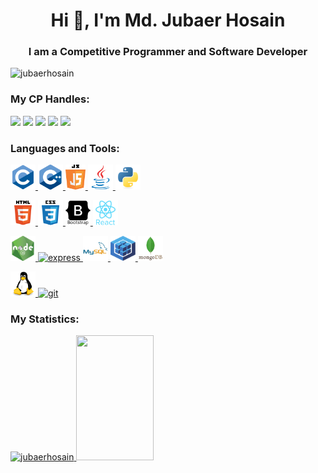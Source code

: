 <h1 align="center">Hi 👋, I'm Md. Jubaer Hosain</h1>
<h3 align="center">I am a Competitive Programmer and Software Developer</h3>

<p align="left"> <img src="https://komarev.com/ghpvc/?username=jubaerhosain&label=Profile%20views&color=0e75b6&style=flat" alt="jubaerhosain" /> </p>

<!-- <img align="right" alt="Coding" width="30%" src="https://thumbs.dreamstime.com/b/cartoon-programmer-working-behind-computer-coder-to-sit-armchair-table-77862319.jpg"> -->

<!-- <h3 align="left">My CP Handles:</h3>
<p align="left">
   <a title="CodeChef" href="https://www.codechef.com/users/igloo11" target="blank"><img align="center" src="https://cdn.jsdelivr.net/npm/simple-icons@3.1.0/icons/codechef.svg" alt="igloo11" height="30" width="40" /></a>
   <a title="LeetCode" href="https://www.leetcode.com/jubaerhosain" target="blank"><img align="center" src="https://raw.githubusercontent.com/rahuldkjain/github-profile-readme-generator/master/src/images/icons/Social/leet-code.svg" alt="jubaerhosain" height="30" width="40" /></a>
   <a title="HackerRank" href="https://www.hackerrank.com/igloo11" target="blank"><img align="center" src="https://raw.githubusercontent.com/rahuldkjain/github-profile-readme-generator/master/src/images/icons/Social/hackerrank.svg" alt="igloo11" height="30" width="40" /></a>
   <a title="HackerEarth" href="https://www.hackerearth.com/@igloo11" target="blank"><img align="center" src="https://raw.githubusercontent.com/rahuldkjain/github-profile-readme-generator/master/src/images/icons/Social/hackerearth.svg" alt="igloo11" height="30" width="40" /></a>
   <a title="Codefroces" href="https://codeforces.com/profile/igloo11" target="blank"><img align="center" src="https://raw.githubusercontent.com/rahuldkjain/github-profile-readme-generator/master/src/images/icons/Social/codeforces.svg" alt="igloo11" height="30" width="40" /></a>
</p> -->

<h3 align="left">My CP Handles:</h3>

 [<img src="https://img.shields.io/badge/LeetCode-151515?style=for-the-badge&logo=leetcode&logoColor=20B2AA">](https://leetcode.com/JubaerHosain/) 
 [<img src="https://img.shields.io/badge/Codechef-151515?style=for-the-badge&logo=codechef&logoColor=20B2AA">](https://www.codechef.com/users/igloo11) 
 [<img src="https://img.shields.io/badge/Hackerearth-151515?style=for-the-badge&logo=hackerearth&logoColor=20B2AA&labelColor=555555">](https://www.hackerearth.com/@Igloo11)
 [<img src="https://img.shields.io/badge/Hackerrank-151515?style=for-the-badge&logo=hackerrank&logoColor=20B2AA&labelColor=555555">](https://www.hackerrank.com/Igloo11)
 [<img src="https://img.shields.io/badge/Codeforces-151515?style=for-the-badge&logo=codeforces&logoColor=20B2AA&labelColor=555555">](https://codeforces.com/profile/igloo11) 


<h3 align="left">Languages and Tools:</h3>
<p align="left">
   <p title="Programming Languages" align="left"> 
      <a title="C" href="https://www.cprogramming.com/" target="_blank" rel="noreferrer"> <img src="https://raw.githubusercontent.com/devicons/devicon/master/icons/c/c-original.svg" alt="c" width="40" height="40"/> </a> 
      <a title="C++" href="https://www.w3schools.com/cpp/" target="_blank" rel="noreferrer"> <img src="https://raw.githubusercontent.com/devicons/devicon/master/icons/cplusplus/cplusplus-original.svg" alt="cplusplus" width="40" height="40"/> </a> 
      <a title="JavaScript" href="https://developer.mozilla.org/en-US/docs/Web/JavaScript" target="_blank" rel="noreferrer"> <img src="https://github.com/JubaerHosain/JubaerHosain/blob/main/images/javascript.png" alt="javascript" width="32" height="40"/> </a> 
      <a title="Java" href="https://www.java.com" target="_blank" rel="noreferrer"> <img src="https://raw.githubusercontent.com/devicons/devicon/master/icons/java/java-original.svg" alt="java" width="40" height="40"/> </a> 
      <a title="Python" href="https://www.python.org" target="_blank" rel="noreferrer"> <img src="https://raw.githubusercontent.com/devicons/devicon/master/icons/python/python-original.svg" alt="python" width="40" height="40"/> </a> 
   </p>
   
   <p title="Frontend Development" align="left">
      <a title="HTML" href="https://www.w3.org/html/" target="_blank" rel="noreferrer"> <img src="https://raw.githubusercontent.com/devicons/devicon/master/icons/html5/html5-original-wordmark.svg" alt="html5" width="40" height="40"/> </a> 
      <a title="CSS" href="https://www.w3schools.com/css/" target="_blank" rel="noreferrer"> <img src="https://raw.githubusercontent.com/devicons/devicon/master/icons/css3/css3-original-wordmark.svg" alt="css3" width="40" height="40"/> </a> 
      <a title="Bootstrap" href="https://getbootstrap.com" target="_blank" rel="noreferrer"> <img src="https://raw.githubusercontent.com/devicons/devicon/master/icons/bootstrap/bootstrap-plain-wordmark.svg" alt="bootstrap" width="40" height="40"/> </a>
      <a title="ReactJs" href="https://reactjs.org/" target="_blank" rel="noreferrer"> <img src="https://raw.githubusercontent.com/devicons/devicon/master/icons/react/react-original-wordmark.svg" alt="react" width="40" height="40"/> </a>
   </p>
   
   <p title="Backend Development" align="left">
      <a title="Node.js" href="https://nodejs.org" target="_blank" rel="noreferrer"> <img src="https://github.com/JubaerHosain/JubaerHosain/blob/main/images/nodejs.png" alt="nodejs" width="40" height="40"/> </a>
      <a title="Express.js" href="https://expressjs.com" target="_blank" rel="noreferrer"> <img src="https://assets.website-files.com/61ca3f775a79ec5f87fcf937/6202fcdee5ee8636a145a41b_1234.png" alt="express" width="40" height="40"/> </a> 
<!--    </p>
   
   <p title="Database" align="right"> -->
      <a title="MySQL" href="https://www.mysql.com/" target="_blank" rel="noreferrer"> <img src="https://raw.githubusercontent.com/devicons/devicon/master/icons/mysql/mysql-original-wordmark.svg" alt="mysql" width="40" height="40"/> </a>
      <a title="Sequelize" href="https://sequelize.org/" target="_blank" rel="noreferrer"> <img src="https://github.com/JubaerHosain/JubaerHosain/blob/main/images/sequelize.svg" alt="sequelize" width="40" height="40"/> </a>
      <a title="MongoDB" href="https://www.mongodb.com/" target="_blank" rel="noreferrer"> <img src="https://raw.githubusercontent.com/devicons/devicon/master/icons/mongodb/mongodb-original-wordmark.svg" alt="mongodb" width="40" height="40"/> </a>  
   </p>
   
   <p title="Other" align="left">
       <a title="Linux" href="https://www.linux.org/" target="_blank" rel="noreferrer"> <img src="https://raw.githubusercontent.com/devicons/devicon/master/icons/linux/linux-original.svg" alt="linux" width="40" height="40"/> </a>
       <a title="GIT" href="https://git-scm.com/" target="_blank" rel="noreferrer"> <img src="https://www.vectorlogo.zone/logos/git-scm/git-scm-icon.svg" alt="git" width="40" height="40"/> </a> 
   </p>
</p>


<h3 align="left">My Statistics:</h3>
<p>
   <a href="https://github.com/JubaerHosain/">
     <img height="200px" width="49.5%" src="https://github-readme-stats.vercel.app/api/top-langs?username=jubaerhosain&show_icons=true&theme=gruvbox&hide_border=true&locale=en&layout=compact" alt="jubaerhosain"/>
   </a>
   <a href="https://github.com/JubaerHosain/">
    <img height="200px" width="49.5%" src="https://github-readme-stats.vercel.app/api?username=jubaerhosain&show_icons=true&theme=gruvbox&hide_border=true" />
  </a>
</p>
